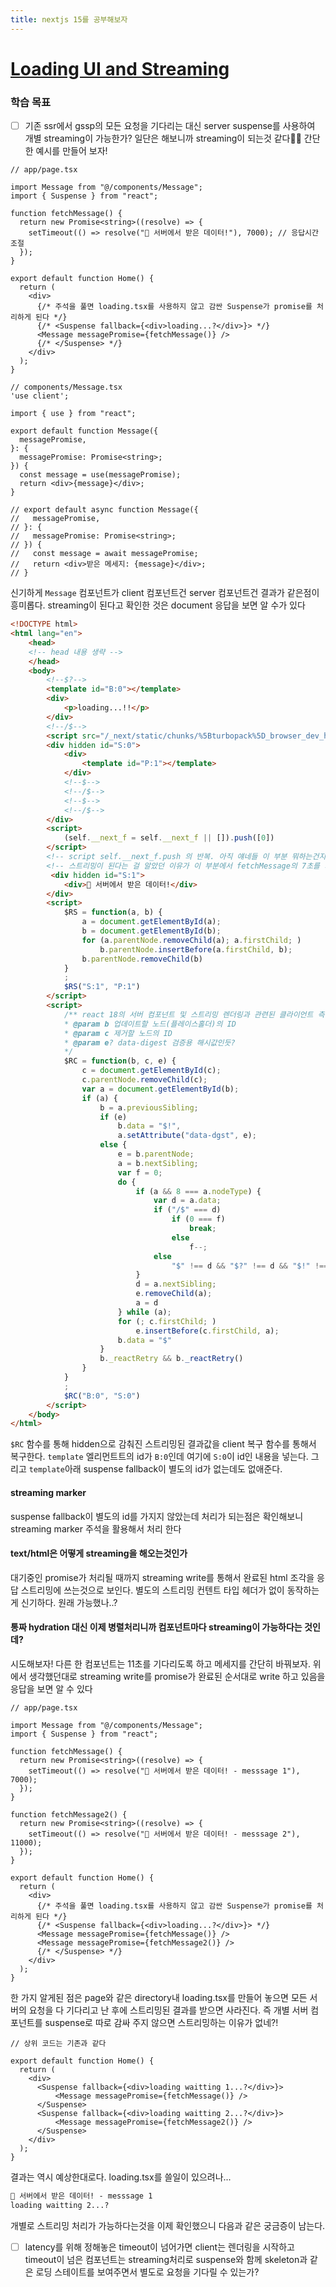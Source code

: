 ```yaml
---
title: nextjs 15를 공부해보자
---
```

# [Loading UI and Streaming](https://nextjs.org/docs/app/building-your-application/routing/loading-ui-and-streaming)
### 학습 목표
- [ ] 기존 ssr에서 gssp의 모든 요청을 기다리는 대신 server suspense를 사용하여 개별 streaming이 가능한가?
일단은 해보니까 streaming이 되는것 같다🕵🏽 간단한 예시를 만들어 보자!

```tsx
// app/page.tsx

import Message from "@/components/Message";
import { Suspense } from "react";

function fetchMessage() {
  return new Promise<string>((resolve) => {
    setTimeout(() => resolve("🚀 서버에서 받은 데이터!"), 7000); // 응답시간 조절
  });
}

export default function Home() {
  return (
    <div>
      {/* 주석을 풀면 loading.tsx를 사용하지 않고 감싼 Suspense가 promise를 처리하게 된다 */}
      {/* <Suspense fallback={<div>loading...?</div>}> */}
      <Message messagePromise={fetchMessage()} />
      {/* </Suspense> */}
    </div>
  );
}
```

```tsx
// components/Message.tsx
'use client';

import { use } from "react";

export default function Message({
  messagePromise,
}: {
  messagePromise: Promise<string>;
}) {
  const message = use(messagePromise);
  return <div>{message}</div>;
}

// export default async function Message({
//   messagePromise,
// }: {
//   messagePromise: Promise<string>;
// }) {
//   const message = await messagePromise;
//   return <div>받은 메세지: {message}</div>;
// }
```

신기하게 `Message` 컴포넌트가 client 컴포넌트건 server 컴포넌트건 결과가 같은점이 흥미롭다.
streaming이 된다고 확인한 것은 document 응답을 보면 알 수가 있다

```html
<!DOCTYPE html>
<html lang="en">
    <head>
    <!-- head 내용 생략 -->
    </head>
    <body>
	    <!--$?-->
        <template id="B:0"></template>
        <div>
            <p>loading...!!</p>
        </div>
        <!--/$-->
        <script src="/_next/static/chunks/%5Bturbopack%5D_browser_dev_hmr-client_hmr-client_ts_851d2d63._.js" async=""></script>
        <div hidden id="S:0">
            <div>
                <template id="P:1"></template>
            </div>
            <!--$-->
            <!--/$-->
            <!--$-->
            <!--/$-->
        </div>
        <script>
            (self.__next_f = self.__next_f || []).push([0])
        </script>
		<!-- script self.__next_f.push 의 반복. 아직 얘네들 이 부분 뭐하는건지 모름-->
		<!-- 스트리밍이 된다는 걸 알았던 이유가 이 부분에서 fetchMessage의 7초를 기다리고 있다. 즉 다음 라인은 없고 7초가 지난 후 스트리밍된 결과가 다음 라인부터 붙는다. 와우🤩 -->
		 <div hidden id="S:1">
            <div>🚀 서버에서 받은 데이터!</div>
        </div>
        <script>
            $RS = function(a, b) {
                a = document.getElementById(a);
                b = document.getElementById(b);
                for (a.parentNode.removeChild(a); a.firstChild; )
                    b.parentNode.insertBefore(a.firstChild, b);
                b.parentNode.removeChild(b)
            }
            ;
            $RS("S:1", "P:1")
        </script>
        <script>
			/** react 18의 서버 컴포넌트 및 스트리밍 렌더링과 관련된 클라이언트 측 복구 로직 하나로 보인다
			* @param b 업데이트할 노드(플레이스홀더)의 ID
			* @param c 제거할 노드의 ID
			* @param e? data-digest 검증용 해시값인듯?
			*/
            $RC = function(b, c, e) {
                c = document.getElementById(c);
                c.parentNode.removeChild(c);
                var a = document.getElementById(b);
                if (a) {
                    b = a.previousSibling;
                    if (e)
                        b.data = "$!",
                        a.setAttribute("data-dgst", e);
                    else {
                        e = b.parentNode;
                        a = b.nextSibling;
                        var f = 0;
                        do {
                            if (a && 8 === a.nodeType) {
                                var d = a.data;
                                if ("/$" === d)
                                    if (0 === f)
                                        break;
                                    else
                                        f--;
                                else
                                    "$" !== d && "$?" !== d && "$!" !== d || f++
                            }
                            d = a.nextSibling;
                            e.removeChild(a);
                            a = d
                        } while (a);
                        for (; c.firstChild; )
                            e.insertBefore(c.firstChild, a);
                        b.data = "$"
                    }
                    b._reactRetry && b._reactRetry()
                }
            }
            ;
            $RC("B:0", "S:0")
        </script>
    </body>
</html>
```
`$RC` 함수를 통해 hidden으로 감춰진 스트리밍된 결과값을 client 복구 함수를 통해서 복구한다.
`template` 엘리먼트트의 id가 `B:0`인데 여기에 `S:0`이 id인 내용을 넣는다. 그리고 `template`아래 suspense fallback이 별도의 id가 없는데도 없애준다.

#### streaming marker <!--$--><!--/$-->
suspense fallback이 별도의 id를 가지지 않았는데 처리가 되는점은 확인해보니 streaming marker 주석을 활용해서 처리 한다
#### text/html은 어떻게 streaming을 해오는것인가
 대기중인 promise가 처리될 때까지 streaming write를 통해서 완료된 html 조각을 응답 스트리밍에 쓰는것으로 보인다.  별도의 스트리밍 컨텐트 타입 헤더가 없이 동작하는게 신기하다. 원래 가능했나..?
#### 통짜 hydration 대신 이제 병렬처리니까 컴포넌트마다 streaming이 가능하다는 것인데?
시도해보자!  다른 한 컴포넌트는 11초를 기다리도록 하고 메세지를 간단히 바꿔보자. 위에서 생각했던대로 streaming write를 promise가 완료된 순서대로 write 하고 있음을 응답을 보면 알 수 있다
```tsx
// app/page.tsx

import Message from "@/components/Message";
import { Suspense } from "react";

function fetchMessage() {
  return new Promise<string>((resolve) => {
    setTimeout(() => resolve("🚀 서버에서 받은 데이터! - messsage 1"), 7000);
  });
}

function fetchMessage2() {
  return new Promise<string>((resolve) => {
    setTimeout(() => resolve("🚀 서버에서 받은 데이터! - messsage 2"), 11000);
  });
}

export default function Home() {
  return (
    <div>
      {/* 주석을 풀면 loading.tsx를 사용하지 않고 감싼 Suspense가 promise를 처리하게 된다 */}
      {/* <Suspense fallback={<div>loading...?</div>}> */}
      <Message messagePromise={fetchMessage()} />
	  <Message messagePromise={fetchMessage2()} />
      {/* </Suspense> */}
    </div>
  );
}
```

한 가지 알게된 점은 page와 같은 directory내 loading.tsx를 만들어 놓으면 모든 서버의 요청을 다 기다리고 난 후에 스트리밍된 결과를 받으면 사라진다. 즉 개별 서버 컴포넌트를 suspense로 따로 감싸 주지 않으면 스트리밍하는 이유가 없네?!

```tsx
// 상위 코드는 기존과 같다

export default function Home() {
  return (
    <div>
      <Suspense fallback={<div>loading waitting 1...?</div>}> 
	      <Message messagePromise={fetchMessage()} />
	  </Suspense>
      <Suspense fallback={<div>loading waitting 2...?</div>}> 
		  <Message messagePromise={fetchMessage2()} />
	  </Suspense>
    </div>
  );
}
```

결과는 역시 예상한대로다. loading.tsx를 쓸일이 있으려나...

```txt
🚀 서버에서 받은 데이터! - messsage 1
loading waitting 2...?
```

개별로 스트리밍 처리가 가능하다는것을 이제 확인했으니 다음과 같은 궁금증이 남는다. 

- [ ] latency를 위해 정해놓은 timeout이 넘어가면 client는 렌더링을 시작하고 timeout이 넘은 컴포넌트는 streaming처리로 suspense와 함께 skeleton과 같은 로딩 스테이트를 보여주면서 별도로 요청을 기다릴 수 있는가?